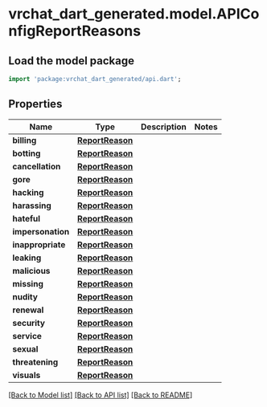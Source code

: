# vrchat_dart_generated.model.APIConfigReportReasons

## Load the model package
```dart
import 'package:vrchat_dart_generated/api.dart';
```

## Properties
Name | Type | Description | Notes
------------ | ------------- | ------------- | -------------
**billing** | [**ReportReason**](ReportReason.md) |  | 
**botting** | [**ReportReason**](ReportReason.md) |  | 
**cancellation** | [**ReportReason**](ReportReason.md) |  | 
**gore** | [**ReportReason**](ReportReason.md) |  | 
**hacking** | [**ReportReason**](ReportReason.md) |  | 
**harassing** | [**ReportReason**](ReportReason.md) |  | 
**hateful** | [**ReportReason**](ReportReason.md) |  | 
**impersonation** | [**ReportReason**](ReportReason.md) |  | 
**inappropriate** | [**ReportReason**](ReportReason.md) |  | 
**leaking** | [**ReportReason**](ReportReason.md) |  | 
**malicious** | [**ReportReason**](ReportReason.md) |  | 
**missing** | [**ReportReason**](ReportReason.md) |  | 
**nudity** | [**ReportReason**](ReportReason.md) |  | 
**renewal** | [**ReportReason**](ReportReason.md) |  | 
**security** | [**ReportReason**](ReportReason.md) |  | 
**service** | [**ReportReason**](ReportReason.md) |  | 
**sexual** | [**ReportReason**](ReportReason.md) |  | 
**threatening** | [**ReportReason**](ReportReason.md) |  | 
**visuals** | [**ReportReason**](ReportReason.md) |  | 

[[Back to Model list]](../README.md#documentation-for-models) [[Back to API list]](../README.md#documentation-for-api-endpoints) [[Back to README]](../README.md)


